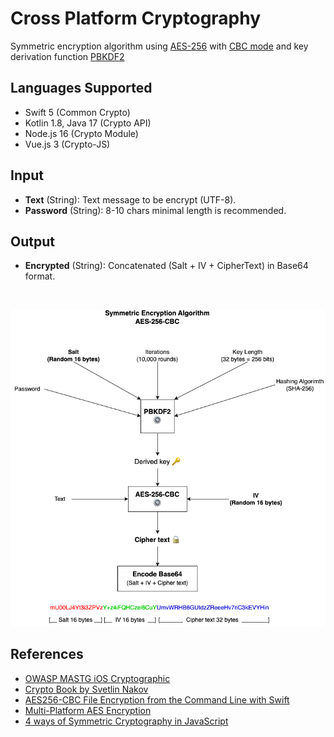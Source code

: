 # Cross Platform Cryptography

Symmetric encryption algorithm using [AES-256](https://cryptobook.nakov.com/symmetric-key-ciphers/aes-cipher-concepts) with [CBC mode](https://cryptobook.nakov.com/symmetric-key-ciphers/cipher-block-modes) and key derivation function [PBKDF2](https://cryptobook.nakov.com/mac-and-key-derivation/pbkdf2)

## Languages Supported

- Swift 5 (Common Crypto)
- Kotlin 1.8, Java 17 (Crypto API)
- Node.js 16 (Crypto Module)
- Vue.js 3 (Crypto-JS)

## Input

- **Text** (String): Text message to be encrypt (UTF-8).
- **Password** (String): 8-10 chars minimal length is recommended.

## Output

- **Encrypted** (String): Concatenated (Salt + IV + CipherText) in Base64 format.

<br>

![Encryption](./symmetric_encryption.png)

## References

- [OWASP MASTG iOS Cryptographic](https://mobile-security.gitbook.io/mobile-security-testing-guide/ios-testing-guide/0x06e-testing-cryptography)
- [Crypto Book by Svetlin Nakov](https://cryptobook.nakov.com)
- [AES256-CBC File Encryption from the Command Line with Swift](https://medium.com/@eneko/aes256-cbc-file-encryption-from-the-command-line-with-swift-cd1f88f2e1ec)
- [Multi-Platform AES Encryption](https://github.com/piyapan039285/Multi-platform-AES-Encryption)
- [4 ways of Symmetric Cryptography in JavaScript](https://dev.to/halan/4-ways-of-symmetric-cryptography-and-javascript-how-to-aes-with-javascript-3o1b)
